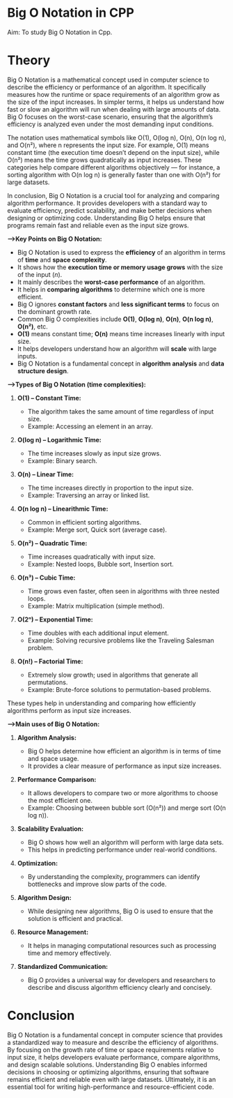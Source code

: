 # Big O Notation in CPP

Aim: To study Big O Notation in Cpp.

# Theory
Big O Notation is a mathematical concept used in computer science to describe the efficiency or performance of an algorithm. It specifically measures how the runtime or space requirements of an algorithm grow as the size of the input increases. In simpler terms, it helps us understand how fast or slow an algorithm will run when dealing with large amounts of data. Big O focuses on the worst-case scenario, ensuring that the algorithm’s efficiency is analyzed even under the most demanding input conditions.

The notation uses mathematical symbols like O(1), O(log n), O(n), O(n log n), and O(n²), where n represents the input size. For example, O(1) means constant time (the execution time doesn’t depend on the input size), while O(n²) means the time grows quadratically as input increases. These categories help compare different algorithms objectively — for instance, a sorting algorithm with O(n log n) is generally faster than one with O(n²) for large datasets.

In conclusion, Big O Notation is a crucial tool for analyzing and comparing algorithm performance. It provides developers with a standard way to evaluate efficiency, predict scalability, and make better decisions when designing or optimizing code. Understanding Big O helps ensure that programs remain fast and reliable even as the input size grows.

**-->Key Points on Big O Notation:**

* Big O Notation is used to express the **efficiency** of an algorithm in terms of **time** and **space complexity**.
* It shows how the **execution time or memory usage grows** with the size of the input (*n*).
* It mainly describes the **worst-case performance** of an algorithm.
* It helps in **comparing algorithms** to determine which one is more efficient.
* Big O ignores **constant factors** and **less significant terms** to focus on the dominant growth rate.
* Common Big O complexities include **O(1)**, **O(log n)**, **O(n)**, **O(n log n)**, **O(n²)**, etc.
* **O(1)** means constant time; **O(n)** means time increases linearly with input size.
* It helps developers understand how an algorithm will **scale** with large inputs.
* Big O Notation is a fundamental concept in **algorithm analysis** and **data structure design**.

**-->Types of Big O Notation (time complexities):**

1. **O(1) – Constant Time:**

   * The algorithm takes the same amount of time regardless of input size.
   * Example: Accessing an element in an array.

2. **O(log n) – Logarithmic Time:**

   * The time increases slowly as input size grows.
   * Example: Binary search.

3. **O(n) – Linear Time:**

   * The time increases directly in proportion to the input size.
   * Example: Traversing an array or linked list.

4. **O(n log n) – Linearithmic Time:**

   * Common in efficient sorting algorithms.
   * Example: Merge sort, Quick sort (average case).

5. **O(n²) – Quadratic Time:**

   * Time increases quadratically with input size.
   * Example: Nested loops, Bubble sort, Insertion sort.

6. **O(n³) – Cubic Time:**

   * Time grows even faster, often seen in algorithms with three nested loops.
   * Example: Matrix multiplication (simple method).

7. **O(2ⁿ) – Exponential Time:**

   * Time doubles with each additional input element.
   * Example: Solving recursive problems like the Traveling Salesman problem.

8. **O(n!) – Factorial Time:**

   * Extremely slow growth; used in algorithms that generate all permutations.
   * Example: Brute-force solutions to permutation-based problems.

These types help in understanding and comparing how efficiently algorithms perform as input size increases.


**-->Main uses of Big O Notation:**

1. **Algorithm Analysis:**

   * Big O helps determine how efficient an algorithm is in terms of time and space usage.
   * It provides a clear measure of performance as input size increases.

2. **Performance Comparison:**

   * It allows developers to compare two or more algorithms to choose the most efficient one.
   * Example: Choosing between bubble sort (O(n²)) and merge sort (O(n log n)).

3. **Scalability Evaluation:**

   * Big O shows how well an algorithm will perform with large data sets.
   * This helps in predicting performance under real-world conditions.

4. **Optimization:**

   * By understanding the complexity, programmers can identify bottlenecks and improve slow parts of the code.

5. **Algorithm Design:**

   * While designing new algorithms, Big O is used to ensure that the solution is efficient and practical.

6. **Resource Management:**

   * It helps in managing computational resources such as processing time and memory effectively.

7. **Standardized Communication:**

   * Big O provides a universal way for developers and researchers to describe and discuss algorithm efficiency clearly and concisely.
  
# Conclusion
Big O Notation is a fundamental concept in computer science that provides a standardized way to measure and describe the efficiency of algorithms. By focusing on the growth rate of time or space requirements relative to input size, it helps developers evaluate performance, compare algorithms, and design scalable solutions. Understanding Big O enables informed decisions in choosing or optimizing algorithms, ensuring that software remains efficient and reliable even with large datasets. Ultimately, it is an essential tool for writing high-performance and resource-efficient code.
